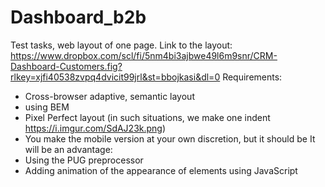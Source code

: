 # Dashboard_b2b
Test tasks, web layout of one page.
Link to the layout: https://www.dropbox.com/scl/fi/5nm4bi3ajbwe49l6m9snr/CRM-Dashboard-Customers.fig?rlkey=xjfi40538zvpq4dvicit99jrl&st=bbojkasi&dl=0
Requirements:
- Cross-browser adaptive, semantic layout
- using BEM
- Pixel Perfect layout (in such situations, we make one indent https://i.imgur.com/SdAJ23k.png)
- You make the mobile version at your own discretion, but it should be
It will be an advantage:
- Using the PUG preprocessor
- Adding animation of the appearance of elements using JavaScript
